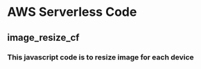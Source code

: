 # AWS Serverless Code

## image_resize_cf
### This javascript code is to resize image for each device
